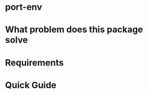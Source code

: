 port-env
===================================

# What problem does this package solve

# Requirements

# Quick Guide
